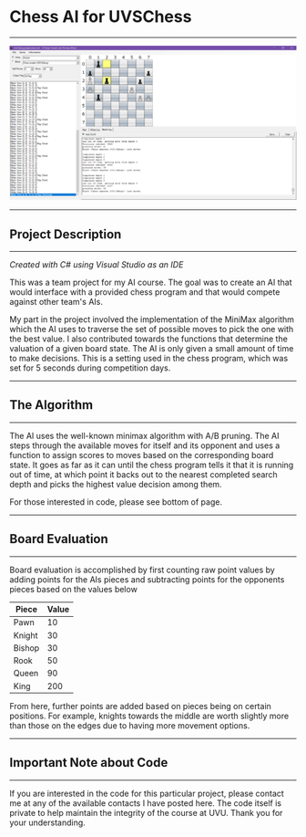 # Chess AI for UVSChess

---

<img src="img/chess2.png?raw=true">

---

## Project Description

---

*Created with C# using Visual Studio as an IDE*

This was a team project for my AI course. The goal was to create an AI that would interface with a provided chess program and that would compete against other team's AIs.

My part in the project involved the implementation of the MiniMax algorithm which the AI uses to traverse the set of possible moves to pick the one with the best value. I also contributed towards the functions that determine the valuation of a given board state. The AI is only given a small amount of time to make decisions. This is a setting used in the chess program, which was set for 5 seconds during competition days.

---

## The Algorithm

---

The AI uses the well-known minimax algorithm with A/B pruning. The AI steps through the available moves for itself and its opponent and uses a function to assign scores to moves based on the corresponding board state. It goes as far as it can until the chess program tells it that it is running out of time, at which point it backs out to the nearest completed search depth and picks the highest value decision among them.

For those interested in code, please see bottom of page.

---

## Board Evaluation

---

Board evaluation is accomplished by first counting raw point values by adding points for the AIs pieces and subtracting points for the opponents pieces based on the values below

|Piece|Value|
|-----|-----|
|Pawn| 10|
|Knight | 30|
|Bishop | 30|
|Rook | 50|
|Queen | 90|
|King | 200|

From here, further points are added based on pieces being on certain positions. For example, knights towards the middle are worth slightly more than those on the edges due to having more movement options.

---


## Important Note about Code

---

If you are interested in the code for this particular project, please contact me at any of the available contacts I have posted here. The code itself is private to help maintain the integrity of the course at UVU. Thank you for your understanding.
